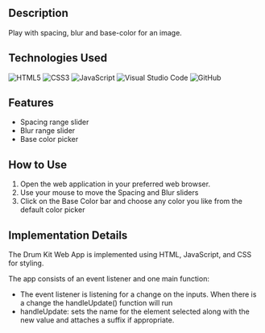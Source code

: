 ## Description

Play with spacing, blur and base-color for an image.

## Technologies Used

![HTML5](https://img.shields.io/badge/html5-%23E34F26.svg?style=for-the-badge&logo=html5&logoColor=white)
![CSS3](https://img.shields.io/badge/css3-%231572B6.svg?style=for-the-badge&logo=css3&logoColor=white)
![JavaScript](https://img.shields.io/badge/javascript-%23323330.svg?style=for-the-badge&logo=javascript&logoColor=%23F7DF1E)
![Visual Studio Code](https://img.shields.io/badge/Visual%20Studio%20Code-0078d7.svg?style=for-the-badge&logo=visual-studio-code&logoColor=white)
![GitHub](https://img.shields.io/badge/github-%23121011.svg?style=for-the-badge&logo=github&logoColor=white)

## Features

- Spacing range slider
- Blur range slider
- Base color picker

## How to Use

1. Open the web application in your preferred web browser.
2. Use your mouse to move the Spacing and Blur sliders
3. Click on the Base Color bar and choose any color you like from the default color picker

## Implementation Details

The Drum Kit Web App is implemented using HTML, JavaScript, and CSS for styling.

The app consists of an event listener and one main function:

- The event listener is listening for a change on the inputs. When there is a change the handleUpdate() function will run
- handleUpdate: sets the name for the element selected along with the new value and attaches a suffix if appropriate.
